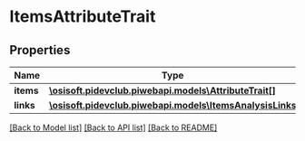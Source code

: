 # ItemsAttributeTrait

## Properties
Name | Type | Description | Notes
------------ | ------------- | ------------- | -------------
**items** | [**\osisoft.pidevclub.piwebapi.models\AttributeTrait[]**](AttributeTrait.md) |  | [optional] 
**links** | [**\osisoft.pidevclub.piwebapi.models\ItemsAnalysisLinks**](ItemsAnalysisLinks.md) |  | [optional] 

[[Back to Model list]](../README.md#documentation-for-models) [[Back to API list]](../README.md#documentation-for-api-endpoints) [[Back to README]](../README.md)


